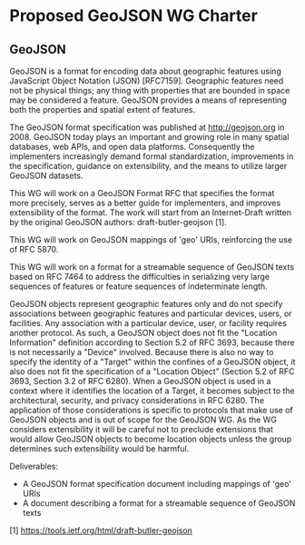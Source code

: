 Proposed GeoJSON WG Charter
===========================

GeoJSON
-------

GeoJSON is a format for encoding data about geographic features using
JavaScript Object Notation (JSON) [RFC7159]. Geographic features need not be
physical things; any thing with properties that are bounded in space may be
considered a feature. GeoJSON provides a means of representing both the
properties and spatial extent of features.

The GeoJSON format specification was published at http://geojson.org in 2008.
GeoJSON today plays an important and growing role in many spatial databases, web
APIs, and open data platforms. Consequently the implementers increasingly demand
formal standardization, improvements in the specification, guidance on
extensibility, and the means to utilize larger GeoJSON datasets.

This WG will work on a GeoJSON Format RFC that specifies the format more
precisely, serves as a better guide for implementers, and improves extensibility
of the format. The work will start from an Internet-Draft written by the
original GeoJSON authors: draft-butler-geojson [1].

This WG will work on GeoJSON mappings of 'geo' URIs, reinforcing the use of RFC
5870.

This WG will work on a format for a streamable sequence of GeoJSON texts based
on RFC 7464 to address the difficulties in serializing very large sequences of
features or feature sequences of indeterminate length.

GeoJSON objects represent geographic features only and do not specify
associations between geographic features and particular devices, users, or
facilities. Any association with a particular device, user, or facility requires
another protocol. As such, a GeoJSON object does not fit the "Location
Information" definition according to Section 5.2 of RFC 3693, because there is
not necessarily a "Device" involved. Because there is also no way to specify the
identity of a "Target" within the confines of a GeoJSON object, it also does not
fit the specification of a "Location Object" (Section 5.2 of RFC 3693, Section
3.2 of RFC 6280). When a GeoJSON object is used in a context where it identifies
the location of a Target, it becomes subject to the architectural, security, and
privacy considerations in RFC 6280. The application of those considerations is
specific to protocols that make use of GeoJSON objects and is out of scope for
the GeoJSON WG. As the WG considers extensibility it will be careful not to
preclude extensions that would allow GeoJSON objects to become location objects
unless the group determines such extensibility would be harmful. 

Deliverables:

* A GeoJSON format specification document including mappings of 'geo' URIs 
* A document describing a format for a streamable sequence of GeoJSON texts

[1] https://tools.ietf.org/html/draft-butler-geojson
